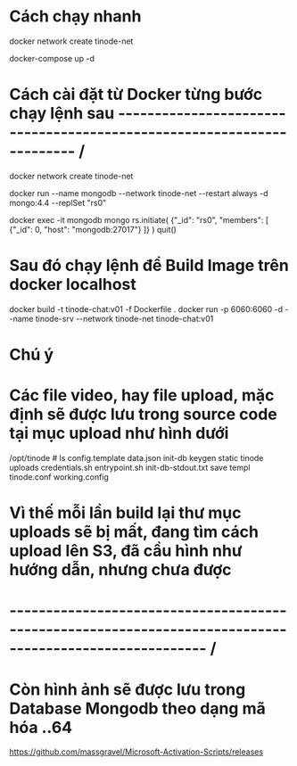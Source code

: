 # Cách chạy nhanh 
docker network create tinode-net

docker-compose up -d

# Cách cài đặt từ Docker từng bước chạy lệnh sau ---------------------------------------------------------------------- /
docker network create tinode-net

docker run --name mongodb --network tinode-net --restart always -d mongo:4.4 --replSet "rs0"

docker exec -it mongodb mongo
rs.initiate( {"_id": "rs0", "members": [ {"_id": 0, "host": "mongodb:27017"} ]} )
quit()

# Sau đó chạy lệnh để Build Image trên docker localhost 

docker build -t tinode-chat:v01 -f Dockerfile .
docker run -p 6060:6060 -d --name tinode-srv --network tinode-net tinode-chat:v01

# Chú ý

# Các file video, hay file upload, mặc định sẽ được lưu trong source code tại mục upload như hình dưới
/opt/tinode # ls
config.template     data.json           init-db             keygen              static              tinode              uploads
credentials.sh      entrypoint.sh       init-db-stdout.txt  save                templ               tinode.conf         working.config
# Vì thế mỗi lần build lại thư mục uploads sẽ bị mất, đang tìm cách upload lên S3, đã cầu hình như hướng dẫn, nhưng chưa được

# ------------------------------------------------------------------------------------------------------- /

# Còn hình ảnh sẽ được lưu trong Database Mongodb theo dạng mã hóa ..64

https://github.com/massgravel/Microsoft-Activation-Scripts/releases
